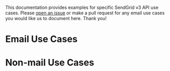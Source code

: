 This documentation provides examples for specific SendGrid v3 API use cases. Please [open an issue](https://github.com/sendgrid/java-http-client/issues) or make a pull request for any email use cases you would like us to document here. Thank you!

# Email Use Cases

# Non-mail Use Cases
